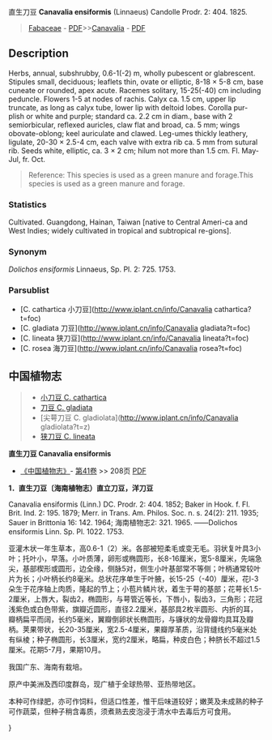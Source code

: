 直生刀豆 **Canavalia ensiformis** (Linnaeus) Candolle Prodr. 2: 404. 1825.

> [Fabaceae](http://www.iplant.cn/info/Fabaceae?t=foc) - [PDF](http://www.iplant.cn/foc/pdf/Fabaceae.pdf)>>[Canavalia](http://www.iplant.cn/info/Canavalia?t=foc) - [PDF](http://www.iplant.cn/foc/pdf/Canavalia.pdf)

## Description

Herbs, annual, subshrubby, 0.6-1(-2) m, wholly pubescent or glabrescent. Stipules small, deciduous; leaflets thin, ovate or elliptic, 8-18 × 5-8 cm, base cuneate or rounded, apex acute. Racemes solitary, 15-25(-40) cm including peduncle. Flowers 1-5 at nodes of rachis. Calyx ca. 1.5 cm, upper lip truncate, as long as calyx tube, lower lip with deltoid lobes. Corolla pur-plish or white and purple; standard ca. 2.2 cm in diam., base with 2 semiorbicular, reflexed auricles, claw flat and broad, ca. 5 mm; wings obovate-oblong; keel auriculate and clawed. Leg-umes thickly leathery, ligulate, 20-30 × 2.5-4 cm, each valve with extra rib ca. 5 mm from sutural rib. Seeds white, elliptic, ca. 3 × 2 cm; hilum not more than 1.5 cm. Fl. May-Jul, fr. Oct.


> Reference: 
> This species is used as a green manure and forage.This species is used as a green manure and forage.

### Statistics
Cultivated. Guangdong, Hainan, Taiwan [native to Central Ameri-ca and West Indies; widely cultivated in tropical and subtropical re-gions].

### Synonym
*Dolichos ensiformis* Linnaeus, Sp. Pl. 2: 725. 1753.

### Parsublist

* [C.  cathartica  小刀豆](http://www.iplant.cn/info/Canavalia cathartica?t=foc)
* [C.  gladiata  刀豆](http://www.iplant.cn/info/Canavalia gladiata?t=foc)
* [C.  lineata  狭刀豆](http://www.iplant.cn/info/Canavalia lineata?t=foc)
* [C.  rosea  海刀豆](http://www.iplant.cn/info/Canavalia rosea?t=foc)


## 中国植物志

> * [小刀豆  C.  cathartica](Canavalia-cathartica-小刀豆.md)
> * [刀豆  C.  gladiata](Canavalia-gladiata-刀豆.md)
> * [尖萼刀豆  C.  gladiolata](http://www.iplant.cn/info/Canavalia gladiolata?t=z)
> * [狭刀豆  C.  lineata](Canavalia-lineata-狭刀豆.md)


**直生刀豆 Canavalia ensiformis**

* [《中国植物志》](http://www.iplant.cn/frps)- [第41卷](http://www.iplant.cn/frps/vol/41) >> 208页 [PDF](http://www.iplant.cn/frps/pdf/41/208.pdf)


**1．直生刀豆〔海南植物志）直立刀豆，洋刀豆**

Canavalia ensiformis (Linn.) DC. Prodr. 2: 404. 1852; Baker in Hook. f. Fl. Brit. Ind. 2: 195. 1879; Merr. in Trans. Am. Philos. Soc. n. s. 24(2): 211. 1935; Sauer in Brittonia 16: 142. 1964; 海南植物志2: 321. 1965. ——Dolichos ensiformis Linn. Sp. Pl. 1022. 1753.

亚灌木状一年生草本，高0.6-1（2）米。各部被短柔毛或变无毛。羽状复叶具3小叶；托叶小，早落。小叶质薄，卵形或椭圆形，长8-16厘米，宽5-8厘米，先端急尖，基部楔形或圆形，边全缘，侧脉5对，侧生小叶基部常不等侧；叶柄通常较叶片为长；小叶柄长约8毫米。总状花序单生于叶腋，长15-25（-40）厘米，花l-3朵生于花序轴上肉质，隆起的节上；小苞片鳞片状，着生于萼的基部；花萼长1.5-2厘米，上唇大，裂齿2，椭圆形，与萼管近等长，下唇小，裂齿3，三角形；花冠浅紫色或白色带紫，旗瓣近圆形，直径2.2厘米，基部具2枚半圆形、内折的耳，瓣柄扁平而阔，长约5毫米，翼瓣倒卵状长椭圆形，与镰状的龙骨瓣均具耳及瓣柄。荚果带状，长20-35厘米，宽2.5-4厘米，果瓣厚革质，沿背缝线约5毫米处有纵棱；种子椭圆形，长3厘米，宽约2厘米，略扁，种皮白色；种脐长不超过1.5厘米。花期5-7月，果期10月。

我国广东、海南有栽培。

原产中美洲及西印度群岛，现广植于全球热带、亚热带地区。

本种可作绿肥，亦可作饲料，但适口性差，惟干后味道较好；嫩荚及未成熟的种子可作蔬菜，但种子稍含毒质，须煮熟去皮泡浸于清水中去毒后方可食用。

}